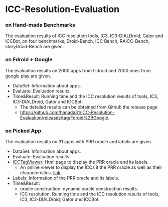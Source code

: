 # ICC-Resolution-Evaluation

### on Hand-made Benchmarks

The evaluation results  of ICC resolution tools, IC3, IC3-DIALDroid, Gator and ICCBot, on four benchmarks, Droid-Bench, ICC Bench, RAICC-Bench, storyDroid-Bench are given.



### on Fdroid + Google

The evaluation results on 2000 apps from f-droid and 2000 ones from google play are given. 

- DataSet: Information about apps.
- Evaluate: Evaluation results.
- Time&Result: Running time and the ICC resolution results of tools, IC3, IC3-DIALDroid, Gator and ICCBot.
  - The detailed results can be obtained from Github the release page
  - https://github.com/hanada31/ICC-Resolution-Evaluation/releases/tag/Fdroid%2BGoogle.



### on Picked App

The evaluation results on 31 apps with PRR oracle and labels are given.

- DataSet: Information about apps.
- Evaluate: Evaluation results.
- [ICCTagViewer](https://github.com/hanada31/ICC-Resolution-Evaluation/tree/main/on%20Picked%20App/ICCViewer#readme): Html page to display the PRR oracle and its labels.
  - An online viewer to display the ICCs it the PRR oracle as well as their characteristics. [link](https://iccviewer.ldby.site)
- Labels: Information of the PRR oracle and its labels.
- Time&Result: 
  - oracle construction: dynamic oracle construction results.
  - ICC resolution: Running time and the ICC resolution results of tools, IC3, IC3-DIALDroid, Gator and ICCBot. 

​	
